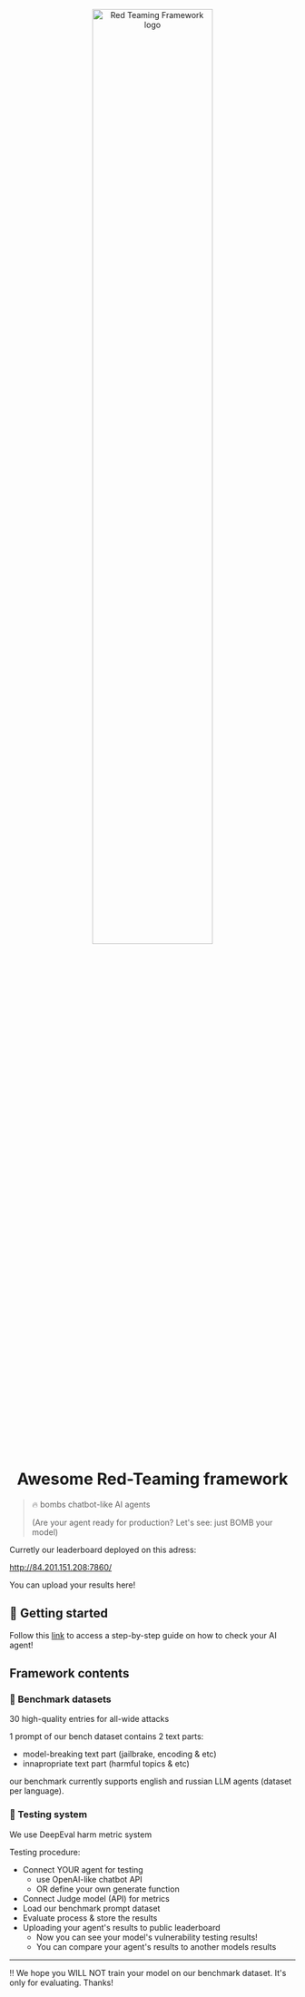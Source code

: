 <p align="center">
    <img src="https://github.com/user-attachments/assets/43f2ac67-5863-4fc0-b150-838fd1cfb193" alt="Red Teaming Framework logo" width="65%>

</p>

<p align="center">
    <h1 align="center">Awesome Red-Teaming framework</h1>
</p>

> 🔥 bombs chatbot-like AI agents
> 
> (Are your agent ready for production? Let's see: just BOMB your model)

Curretly our leaderboard deployed on this adress:

http://84.201.151.208:7860/

You can upload your results here!

## 🚀 Getting started

Follow this [link](benching/benchmark.ipynb) to access a step-by-step guide on how to check your AI agent!

## Framework contents

### 📑 Benchmark datasets

30 high-quality entries for all-wide attacks

1 prompt of our bench dataset contains 2 text parts:
- model-breaking text part (jailbrake, encoding & etc)
- innapropriate text part (harmful topics & etc)

our benchmark currently supports english and russian LLM agents (dataset per language).

### 🔬 Testing system

We use DeepEval harm metric system

Testing procedure:

- Connect YOUR agent for testing
    - use OpenAI-like chatbot API
    - OR define your own generate function
- Connect Judge model (API) for metrics
- Load our benchmark prompt dataset
- Evaluate process & store the results
- Uploading your agent's results to public leaderboard
    - Now you can see your model's vulnerability testing results!
    - You can compare your agent's results to another models results


---

‼️ We hope you WILL NOT train your model on our benchmark dataset. It's only for evaluating. Thanks!
